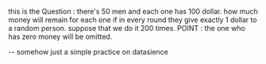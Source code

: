 
 this is the Question : there's 50 men and each one has 100 dollar. how much money will remain for each one
 if in every round they give exactly 1 dollar to a random person.
 suppose that we do it 200 times. POINT : the one who has zero money will be omitted.

-- somehow just a simple practice on datasience
